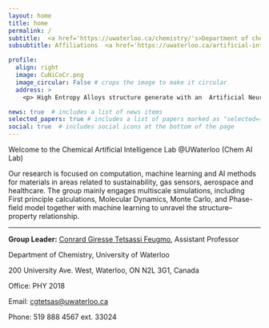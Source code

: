 ```yaml
---
layout: home
title: home
permalink: /
subtitle:  <a href='https://uwaterloo.ca/chemistry/'s>Department of chemistry</a>, University of Waterloo, Waterloo, ON, Canada
subsubtitle: Affiliations  <a href='https://uwaterloo.ca/artificial-intelligence-institute/'s>Waterloo Artificial Intelligence</a>  <a href='https://www.google.com/search?client=safari&rls=en&q=Institute%2C+Waterloo+Institute+for+Nanotechnology&ie=UTF-8&oe=UTF-8'>Institute, Waterloo Institute for Nanotechnology</a>

profile:
  align: right
  image: CuNiCoCr.png
  image_circular: False # crops the image to make it circular
  address: >
    <p> High Entropy Alloys structure generate with an  Artificial Neural Evolution Algorithm </p>

news: true  # includes a list of news items
selected_papers: true # includes a list of papers marked as "selected={true}"
social: true  # includes social icons at the bottom of the page
---
```


Welcome to the Chemical Artificial Intelligence Lab @UWaterloo (Chem AI Lab)

Our research is focused on computation, machine learning and AI methods for materials in areas related to sustainability, gas sensors, aerospace and healthcare. The  group mainly engages multiscale simulations, including First principle calculations,  Molecular Dynamics, Monte Carlo,  and Phase-field model together with machine learning to unravel the structure–property relationship.

****
**Group Leader:** [Conrard Giresse Tetsassi Feugmo](https://uwaterloo.ca/chemistry/people-profiles/conrard-giresse-tetsassi-feugmo), Assistant Professor


Department of Chemistry, University of Waterloo

200 University Ave. West, Waterloo, ON N2L 3G1, Canada

Office: PHY 2018

Email: cgtetsas@uwaterloo.ca

Phone: 519 888 4567 ext. 33024
